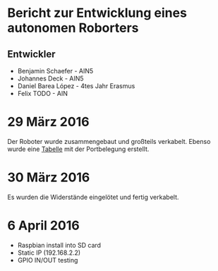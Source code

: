 # Bericht zur Entwicklung eines autonomen Roborters
## Entwickler
* Benjamin Schaefer - AIN5
* Johannes Deck - AIN5
* Daniel Barea López - 4tes Jahr Erasmus
* Felix TODO - AIN

# 29 März 2016
Der Roboter wurde zusammengebaut und großteils verkabelt. Ebenso wurde eine [Tabelle](https://burns.in.htwg-konstanz.de/labworks-RESY_SS16/resy_ss16_1/blob/0796517a6ec36fa8dff8b88ec4e5e0dad3a7c1ee/info.md "Pin Belegung") mit der Portbelegung erstellt.

# 30 März 2016
Es wurden die Widerstände eingelötet und fertig verkabelt. 

# 6 April 2016
- Raspbian install into SD card
- Static IP (192.168.2.2)
- GPIO IN/OUT testing